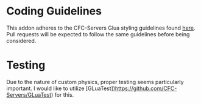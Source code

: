 # Coding Guidelines

This addon adheres to the CFC-Servers Glua styling guidelines found [here](https://github.com/CFC-Servers/cfc_glua_style_guidelines). 
Pull requests will be expected to follow the same guidelines before being considered. 

# Testing
Due to the nature of custom physics, proper testing seems particularly important. I would like to utilize [GLuaTest])https://github.com/CFC-Servers/GLuaTest) for this. 
